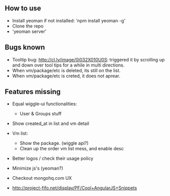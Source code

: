 How to use
----------

- Install yeoman if not installed: 'npm install yeoman -g'
- Clone the repo
- 'yeoman server'

Bugs known
-------------

- Tooltip bug:  http://cl.ly/image/0i032X010U0S: triggered it by scrolling up and down over tool tips for a while in multi directions.
- When vm/package/etc is deleted, its still on the list.
- When vm/package/etc is creted, it does not aprear.

Features missing
-------------

- Equal wiggle-ui functionalities:
    - User & Groups stuff
- Show created_at in list and vm detail
- Vm list:
	- Show the package. (wiggle api?)
	- Clean up the order vm list mess, and enable desc
- Better logos / check their usage policy
- Minimize js's (yeoman?)

- Checkout mongohq.com UX
- http://project-fifo.net/display/PF/Cool+AngularJS+Snippets